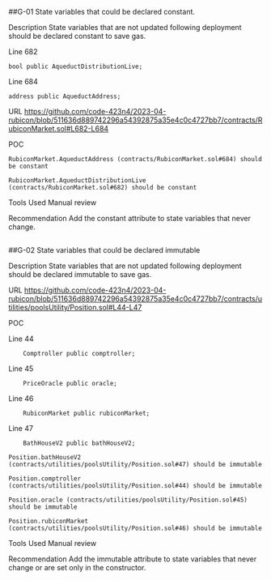 ##G-01
State variables that could be declared constant.

Description
State variables that are not updated following deployment should be declared constant to save gas.

Line 682
```solidity
bool public AqueductDistributionLive;
```

Line 684
```solidity
address public AqueductAddress;
```

URL
https://github.com/code-423n4/2023-04-rubicon/blob/511636d889742296a54392875a35e4c0c4727bb7/contracts/RubiconMarket.sol#L682-L684

POC
```solidity
RubiconMarket.AqueductAddress (contracts/RubiconMarket.sol#684) should be constant  

RubiconMarket.AqueductDistributionLive (contracts/RubiconMarket.sol#682) should be constant  
```

Tools Used
Manual review

Recommendation
Add the constant attribute to state variables that never change.

##
##
##G-02
State variables that could be declared immutable

Description
State variables that are not updated following deployment should be declared immutable to save gas.

URL
https://github.com/code-423n4/2023-04-rubicon/blob/511636d889742296a54392875a35e4c0c4727bb7/contracts/utilities/poolsUtility/Position.sol#L44-L47

POC

Line 44
```solidity
    Comptroller public comptroller;
```
Line 45
```solidity
    PriceOracle public oracle;
```
Line 46
```solidity
    RubiconMarket public rubiconMarket;
```
Line 47
```solidity
    BathHouseV2 public bathHouseV2;
```
```solidity
Position.bathHouseV2 (contracts/utilities/poolsUtility/Position.sol#47) should be immutable  

Position.comptroller (contracts/utilities/poolsUtility/Position.sol#44) should be immutable  

Position.oracle (contracts/utilities/poolsUtility/Position.sol#45) should be immutable  

Position.rubiconMarket (contracts/utilities/poolsUtility/Position.sol#46) should be immutable  
```

Tools Used
Manual review

Recommendation
Add the immutable attribute to state variables that never change or are set only in the constructor.
